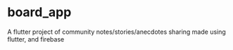 # board_app

A flutter project of community notes/stories/anecdotes sharing made using flutter, and firebase
